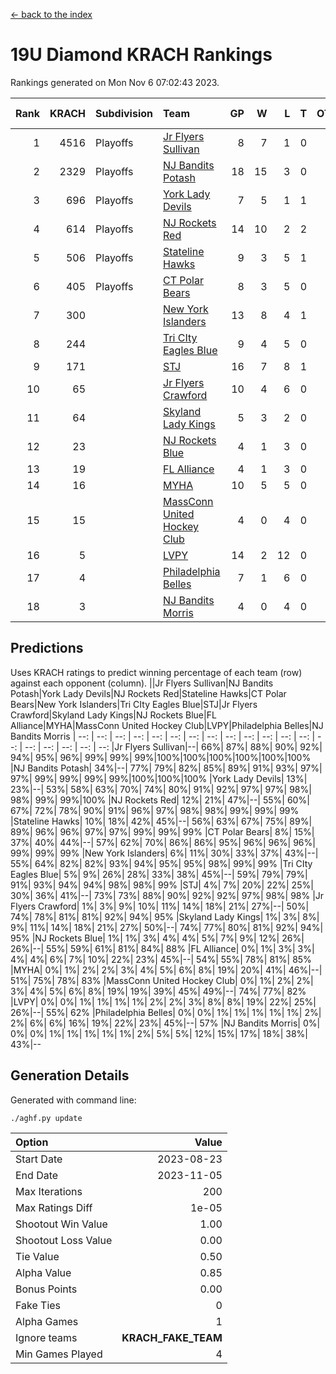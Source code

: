 [<- back to the index](readme.md)
# 19U Diamond KRACH Rankings
Rankings generated on Mon Nov  6 07:02:43 2023.

Rank|KRACH|Subdivision|Team|GP|W|L|T|OTW|OTL|SoS|Exp Wins|Win Diff
---:|---:|:---|:---|---:|---:|---:|---:|---:|---:|---:|---:|---:
1|4516|Playoffs|[Jr Flyers Sullivan](https://gamesheetstats.com/seasons/3663/teams/140859/schedule)|8|7|1|0|1|0|775|7.8|-0.0
2|2329|Playoffs|[NJ Bandits Potash](https://gamesheetstats.com/seasons/3663/teams/140857/schedule)|18|15|3|0|0|0|741|15.8|-0.0
3|696|Playoffs|[York Lady Devils](https://gamesheetstats.com/seasons/3663/teams/140856/schedule)|7|5|1|1|0|0|216|6.3|-0.0
4|614|Playoffs|[NJ Rockets Red](https://gamesheetstats.com/seasons/3663/teams/140855/schedule)|14|10|2|2|1|0|395|11.9|0.0
5|506|Playoffs|[Stateline Hawks](https://gamesheetstats.com/seasons/3663/teams/141851/schedule)|9|3|5|1|0|1|1738|4.3|-0.0
6|405|Playoffs|[CT Polar Bears](https://gamesheetstats.com/seasons/3663/teams/140853/schedule)|8|3|5|0|0|0|1684|3.8|-0.0
7|300||[New York Islanders](https://gamesheetstats.com/seasons/3663/teams/140861/schedule)|13|8|4|1|0|0|494|9.4|0.0
8|244||[Tri CIty Eagles Blue](https://gamesheetstats.com/seasons/3663/teams/140852/schedule)|9|4|5|0|0|0|1152|4.8|-0.0
9|171||[STJ](https://gamesheetstats.com/seasons/3663/teams/140858/schedule)|16|7|8|1|0|0|806|8.4|0.0
10|65||[Jr Flyers Crawford](https://gamesheetstats.com/seasons/3663/teams/140862/schedule)|10|4|6|0|0|1|234|4.9|0.0
11|64||[Skyland Lady Kings](https://gamesheetstats.com/seasons/3663/teams/140865/schedule)|5|3|2|0|0|0|158|3.9|0.0
12|23||[NJ Rockets Blue](https://gamesheetstats.com/seasons/3663/teams/140867/schedule)|4|1|3|0|0|0|182|1.9|0.0
13|19||[FL Alliance](https://gamesheetstats.com/seasons/3663/teams/156907/schedule)|4|1|3|0|0|0|277|1.9|0.0
14|16||[MYHA](https://gamesheetstats.com/seasons/3663/teams/140863/schedule)|10|5|5|0|0|0|98|5.9|0.0
15|15||[MassConn United Hockey Club](https://gamesheetstats.com/seasons/3663/teams/140854/schedule)|4|0|4|0|0|0|772|0.9|0.0
16|5||[LVPY](https://gamesheetstats.com/seasons/3663/teams/140860/schedule)|14|2|12|0|0|0|301|2.9|0.0
17|4||[Philadelphia Belles](https://gamesheetstats.com/seasons/3663/teams/140864/schedule)|7|1|6|0|0|0|52|1.9|0.0
18|3||[NJ Bandits Morris](https://gamesheetstats.com/seasons/3663/teams/140866/schedule)|4|0|4|0|0|0|135|0.9|0.0

## Predictions
Uses KRACH ratings to predict winning percentage of each team (row) against each opponent (column).
||Jr Flyers Sullivan|NJ Bandits Potash|York Lady Devils|NJ Rockets Red|Stateline Hawks|CT Polar Bears|New York Islanders|Tri CIty Eagles Blue|STJ|Jr Flyers Crawford|Skyland Lady Kings|NJ Rockets Blue|FL Alliance|MYHA|MassConn United Hockey Club|LVPY|Philadelphia Belles|NJ Bandits Morris
| --: | --: | --: | --: | --: | --: | --: | --: | --: | --: | --: | --: | --: | --: | --: | --: | --: | --: | --: 
|Jr Flyers Sullivan|--| 66%| 87%| 88%| 90%| 92%| 94%| 95%| 96%| 99%| 99%| 99%|100%|100%|100%|100%|100%|100%
|NJ Bandits Potash| 34%|--| 77%| 79%| 82%| 85%| 89%| 91%| 93%| 97%| 97%| 99%| 99%| 99%| 99%|100%|100%|100%
|York Lady Devils| 13%| 23%|--| 53%| 58%| 63%| 70%| 74%| 80%| 91%| 92%| 97%| 97%| 98%| 98%| 99%| 99%|100%
|NJ Rockets Red| 12%| 21%| 47%|--| 55%| 60%| 67%| 72%| 78%| 90%| 91%| 96%| 97%| 98%| 98%| 99%| 99%| 99%
|Stateline Hawks| 10%| 18%| 42%| 45%|--| 56%| 63%| 67%| 75%| 89%| 89%| 96%| 96%| 97%| 97%| 99%| 99%| 99%
|CT Polar Bears|  8%| 15%| 37%| 40%| 44%|--| 57%| 62%| 70%| 86%| 86%| 95%| 96%| 96%| 96%| 99%| 99%| 99%
|New York Islanders|  6%| 11%| 30%| 33%| 37%| 43%|--| 55%| 64%| 82%| 82%| 93%| 94%| 95%| 95%| 98%| 99%| 99%
|Tri CIty Eagles Blue|  5%|  9%| 26%| 28%| 33%| 38%| 45%|--| 59%| 79%| 79%| 91%| 93%| 94%| 94%| 98%| 98%| 99%
|STJ|  4%|  7%| 20%| 22%| 25%| 30%| 36%| 41%|--| 73%| 73%| 88%| 90%| 92%| 92%| 97%| 98%| 98%
|Jr Flyers Crawford|  1%|  3%|  9%| 10%| 11%| 14%| 18%| 21%| 27%|--| 50%| 74%| 78%| 81%| 81%| 92%| 94%| 95%
|Skyland Lady Kings|  1%|  3%|  8%|  9%| 11%| 14%| 18%| 21%| 27%| 50%|--| 74%| 77%| 80%| 81%| 92%| 94%| 95%
|NJ Rockets Blue|  1%|  1%|  3%|  4%|  4%|  5%|  7%|  9%| 12%| 26%| 26%|--| 55%| 59%| 61%| 81%| 84%| 88%
|FL Alliance|  0%|  1%|  3%|  3%|  4%|  4%|  6%|  7%| 10%| 22%| 23%| 45%|--| 54%| 55%| 78%| 81%| 85%
|MYHA|  0%|  1%|  2%|  2%|  3%|  4%|  5%|  6%|  8%| 19%| 20%| 41%| 46%|--| 51%| 75%| 78%| 83%
|MassConn United Hockey Club|  0%|  1%|  2%|  2%|  3%|  4%|  5%|  6%|  8%| 19%| 19%| 39%| 45%| 49%|--| 74%| 77%| 82%
|LVPY|  0%|  0%|  1%|  1%|  1%|  1%|  2%|  2%|  3%|  8%|  8%| 19%| 22%| 25%| 26%|--| 55%| 62%
|Philadelphia Belles|  0%|  0%|  1%|  1%|  1%|  1%|  1%|  2%|  2%|  6%|  6%| 16%| 19%| 22%| 23%| 45%|--| 57%
|NJ Bandits Morris|  0%|  0%|  0%|  1%|  1%|  1%|  1%|  1%|  2%|  5%|  5%| 12%| 15%| 17%| 18%| 38%| 43%|--

## Generation Details

Generated with command line:
```
./aghf.py update
```

| Option | Value |
| :----- | ----: |
| Start Date | 2023-08-23 |
| End Date | 2023-11-05 |
| Max Iterations | 200 |
| Max Ratings Diff | 1e-05 |
| Shootout Win Value | 1.00 |
| Shootout Loss Value | 0.00 |
| Tie Value | 0.50 |
| Alpha Value | 0.85 |
| Bonus Points | 0.00 |
| Fake Ties | 0 |
| Alpha Games | 1 |
| Ignore teams | __KRACH_FAKE_TEAM__ |
| Min Games Played | 4 |

